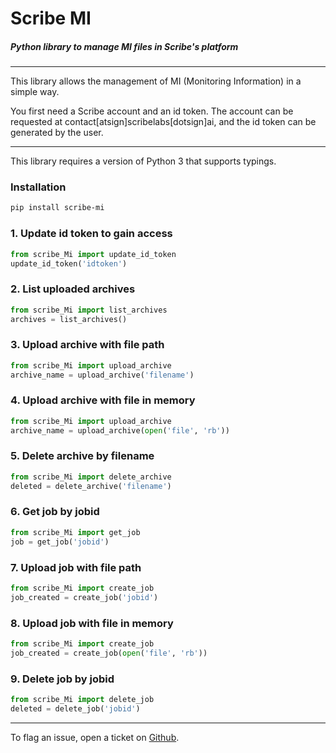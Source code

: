 # Scribe MI

##### Python library to manage MI files in Scribe's platform

---

This library allows the management of MI (Monitoring Information) in a simple way.

You first need a Scribe account and an id token. The account can be requested at contact[atsign]scribelabs[dotsign]ai, and the id token can be generated by the user.

---

This library requires a version of Python 3 that supports typings.

### Installation

```bash
pip install scribe-mi
```

### 1. Update id token to gain access

```python
from scribe_Mi import update_id_token
update_id_token('idtoken')
```

### 2. List uploaded archives

```python
from scribe_Mi import list_archives
archives = list_archives()
```

### 3. Upload archive with file path

```python
from scribe_Mi import upload_archive
archive_name = upload_archive('filename')
```

### 4. Upload archive with file in memory

```python
from scribe_Mi import upload_archive
archive_name = upload_archive(open('file', 'rb'))
```

### 5. Delete archive by filename

```python
from scribe_Mi import delete_archive
deleted = delete_archive('filename')
```

### 6. Get job by jobid

```python
from scribe_Mi import get_job
job = get_job('jobid')
```

### 7. Upload job with file path

```python
from scribe_Mi import create_job
job_created = create_job('jobid')
```

### 8. Upload job with file in memory

```python
from scribe_Mi import create_job
job_created = create_job(open('file', 'rb'))
```

### 9. Delete job by jobid

```python
from scribe_Mi import delete_job
deleted = delete_job('jobid')
```

---

To flag an issue, open a ticket on [Github](https://github.com/scribelabsai/ScribeMi/issues).
